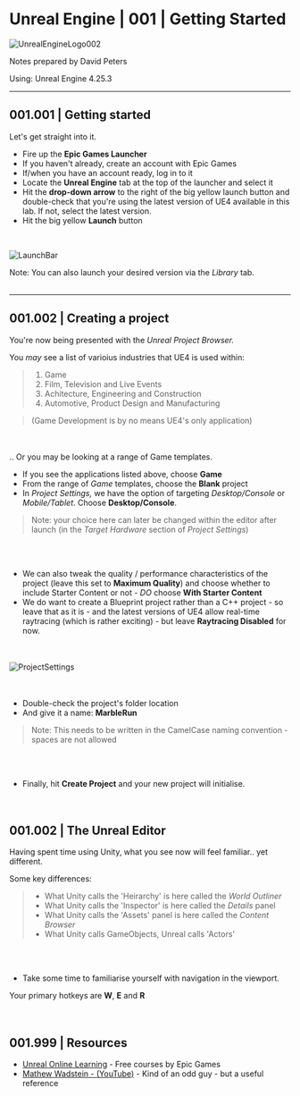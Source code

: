 # Unreal Engine | 001 | Getting Started

![UnrealEngineLogo002](https://user-images.githubusercontent.com/36719180/90347960-a4e68900-e087-11ea-9349-f5a59105b4d2.png)


Notes prepared by David Peters

Using: Unreal Engine 4.25.3 

---

## 001.001 | Getting started

Let's get straight into it.

- Fire up the **Epic Games Launcher**
- If you haven't already, create an account with Epic Games
- If/when you have an account ready, log in to it
- Locate the **Unreal Engine** tab at the top of the launcher and select it
- Hit the **drop-down arrow** to the right of the big yellow launch button and double-check that you're using the latest version of UE4 available in this lab. If not, select the latest version.
- Hit the big yellow **Launch** button  
<br>

![LaunchBar](https://user-images.githubusercontent.com/36719180/90474783-2fa7b080-e17a-11ea-8aef-b6ef6d01b22b.png)

Note: You can also launch your desired version via the *Library* tab.
<br><br>

---

## 001.002 | Creating a project

You're now being presented with the *Unreal Project Browser.*

You *may* see a list of varioius industries that UE4 is used within:

>1. Game
>2. Film, Television and Live Events
>3. Achitecture, Engineering and Construction
>4. Automotive, Product Design and Manufacturing

>(Game Development is by no means UE4's only application)  


<br><br>
.. Or you may be looking at a range of Game templates.

- If you see the applications listed above, choose **Game** 
- From the range of *Game* templates, choose the **Blank** project
- In *Project Settings,* we have the option of targeting *Desktop/Console* or *Mobile/Tablet*. Choose **Desktop/Console**.

>Note: your choice here can later be changed within the editor after launch (in the *Target Hardware* section of *Project Settings*)  


<br><br>

- We can also tweak the quality / performance characteristics of the project (leave this set to **Maximum Quality**) and choose whether to include Starter Content or not - *DO* choose **With Starter Content**
- We do want to create a Blueprint project rather than a C++ project - so leave that as it is - and the latest versions of UE4 allow real-time raytracing (which is rather exciting) - but leave **Raytracing Disabled** for now.  
<br><br>

![ProjectSettings](https://user-images.githubusercontent.com/36719180/90495055-41984c00-e198-11ea-8b40-2238dd3ecfb9.png)  
<br><br>


- Double-check the project's folder location
- And give it a name: **MarbleRun**  

>Note: This needs to be written in the CamelCase naming convention - spaces are not allowed  


<br><br>

- Finally, hit **Create Project** and your new project will initialise.  
<br><br>

## 001.002 | The Unreal Editor  

Having spent time using Unity, what you see now will feel familiar.. yet different.

Some key differences:

>- What Unity calls the 'Heirarchy' is here called the *World Outliner*
>- What Unity calls the 'Inspector' is here called the *Details* panel
>- What Unity calls the 'Assets' panel is here called the *Content Browser*
>- What Unity calls GameObjects, Unreal calls 'Actors'


<br><br>
- Take some time to familiarise yourself with navigation in the viewport.  

Your primary hotkeys are **W**, **E** and **R**  
<br><br>


## 001.999 | Resources

- [Unreal Online Learning](https://www.unrealengine.com/en-US/onlinelearning-courses) - Free courses by Epic Games
- [Mathew Wadstein - (YouTube)](https://www.unrealengine.com/en-US/onlinelearning-courses) - Kind of an odd guy - but a useful reference




